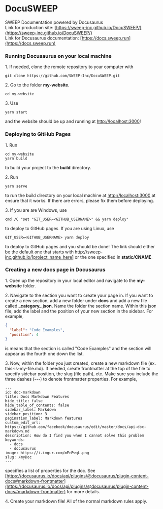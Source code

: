 # DocuSWEEP
SWEEP Documentation powered by Docusaurus  
Link for production site: [https://sweep-inc.github.io/DocuSWEEP/](https://sweep-inc.github.io/DocuSWEEP/)  
Link for Docusaurus documentation: [https://docs.sweep.run](https://docs.sweep.run)

### Running Docusaurus on your local machine
1\. If needed, clone the remote repository to your computer with
```shell
git clone https://github.com/SWEEP-Inc/DocuSWEEP.git
```

2\. Go to the folder **my-website**.
```shell
cd my-website
```

3\. Use
```shell
yarn start
```
and the website should be up and running at [http://localhost:3000](http://localhost:3000)!

### Deploying to GitHub Pages
1\. Run
```shell
cd my-website
yarn build
```
to build your project to the **build** directory.

2\. Run
```shell
yarn serve
```
to run the build directory on your local machine at [http://localhost:3000](http://localhost:3000) at ensure that it works. If there are errors, please fix them before deploying.

3\. If you are are Windows, use
```shell
cmd /C "set "GIT_USER=<GITHUB_USERNAME>" && yarn deploy"
```
to deploy to GitHub pages. If you are using Linux, use
```shell
GIT_USER=<GITHUB_USERNAME> yarn deploy
```
to deploy to GitHub pages and you should be done! The link should either be the default one that starts with http://sweep-inc.github.io/[project_name_here] or the one specified in **static/CNAME**.

### Creating a new docs page in Docusaurus
1\. Open up the repository in your local editor and navigate to the **my-website** folder.  

2\. Navigate to the section you want to create your page in. If you want to create a new section, add a new folder under **docs** and add a new file called **\_category\_.json**. Name the folder the section name. Within this json file, add the label and the position of your new section in the sidebar. For example,
```json
{
  "label": "Code Examples",
  "position": 4
}
```
is means that the section is called "Code Examples" and the section will appear as the fourth one down the list.  

3\. Now, within the folder you just created, create a new markdown file (ex. this-is-my-file.md). If needed, create frontmatter at the top of the file to specify sidebar position, the slug (file path), etc. Make sure you include the three dashes (---) to denote frontmatter properties. For example,
```
---
id: doc-markdown
title: Docs Markdown Features
hide_title: false
hide_table_of_contents: false
sidebar_label: Markdown
sidebar_position: 3
pagination_label: Markdown features
custom_edit_url: https://github.com/facebook/docusaurus/edit/master/docs/api-doc-markdown.md
description: How do I find you when I cannot solve this problem
keywords:
  - docs
  - docusaurus
image: https://i.imgur.com/mErPwqL.png
slug: /myDoc
---
```
specifies a list of properties for the doc. See [https://docusaurus.io/docs/api/plugins/@docusaurus/plugin-content-docs#markdown-frontmatter](https://docusaurus.io/docs/api/plugins/@docusaurus/plugin-content-docs#markdown-frontmatter) for more details.

4\. Create your markdown file! All of the normal markdown rules apply.
